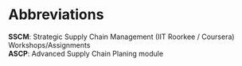 # Abbreviations
**SSCM**: Strategic Supply Chain Management (IIT Roorkee / Coursera) Workshops/Assignments <br/>
**ASCP**: Advanced Supply Chain Planing module
